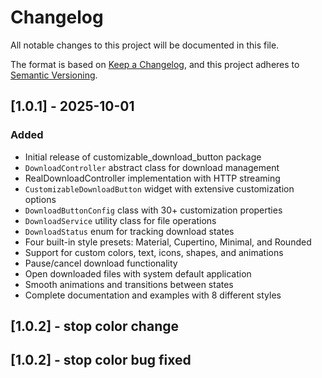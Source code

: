 # Changelog

All notable changes to this project will be documented in this file.

The format is based on [Keep a Changelog](https://keepachangelog.com/en/1.0.0/),
and this project adheres to [Semantic Versioning](https://semver.org/spec/v2.0.0.html).

## [1.0.1] - 2025-10-01

### Added
- Initial release of customizable_download_button package
- `DownloadController` abstract class for download management
-  RealDownloadController implementation with HTTP streaming
- `CustomizableDownloadButton` widget with extensive customization options
- `DownloadButtonConfig` class with 30+ customization properties
- `DownloadService` utility class for file operations
- `DownloadStatus` enum for tracking download states
- Four built-in style presets: Material, Cupertino, Minimal, and Rounded
- Support for custom colors, text, icons, shapes, and animations
- Pause/cancel download functionality
- Open downloaded files with system default application
- Smooth animations and transitions between states
- Complete documentation and examples with 8 different styles

## [1.0.2] - stop color change

## [1.0.2] - stop color bug fixed